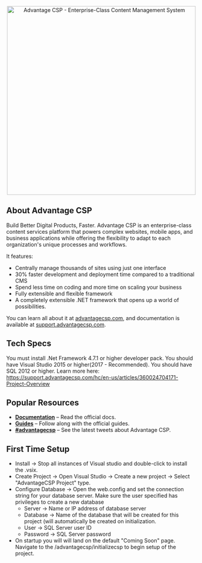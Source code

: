 <p align="center"><a href="https://advantagecsp.com/Assets/AdvantageCMS/Images/advantagecsp-2x.png" rel="noopener" target="_blank"><img width="500px" src="https://advantagecsp.com/Assets/AdvantageCMS/Images/advantagecsp-2x.png" alt="Advantage CSP - Enterprise-Class Content Management System"></a></p>

## About Advantage CSP ##

Build Better Digital Products, Faster. Advantage CSP is an enterprise-class content services platform that powers complex websites, mobile apps, and business applications while offering the flexibility to adapt to each organization's unique processes and workflows.

It features:

- Centrally manage thousands of sites using just one interface
- 30% faster development and deployment time compared to a traditional CMS
- Spend less time on coding and more time on scaling your business
- Fully extensible and flexible framework
- A completely extensible .NET framework that opens up a world of possibilities. 

You can learn all about it at [advantagecsp.com](https://advantagecsp.com), and documentation is available at [support.advantagecsp.com](https://support.advantagecsp.com/hc/en-us).

## Tech Specs

You must install .Net Framework 4.7.1 or higher developer pack. You should have Visual Studio 2015 or higher(2017 - Recommended). You should have SQL 2012 or higher. Learn more here: https://support.advantagecsp.com/hc/en-us/articles/360024704171-Project-Overview

## Popular Resources

- **[Documentation](https://support.advantagecsp.com/hc/en-us/categories/360001530711-Developer-Guide)** – Read the official docs.
- **[Guides](https://support.advantagecsp.com/hc/en-us/categories/115001150106-Admin-User-Guide)** – Follow along with the official guides.
- **[#advantagecsp](https://twitter.com/hashtag/advantagecsp)** – See the latest tweets about Advantage CSP.


## First Time Setup
- Install -> Stop all instances of Visual studio and double-click to install the .vsix.
- Create Project -> Open Visual Studio -> Create a new project -> Select "AdvantageCSP Project" type.
- Configure Database -> Open the web.config and set the connection string for your database server.  Make sure the user specified has privileges to create a new database
	- Server -> Name or IP address of database server
	- Database -> Name of the database that will be created for this project (will automatically be created on initialization.
	- User -> SQL Server user ID
	- Password -> SQL Server password
- On startup you will will land on the default "Coming Soon" page.  Navigate to the /advantagecsp/initializecsp to begin setup of the project.



